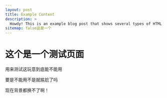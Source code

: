 ```yaml
---
layout: post
title: Example Content
description: >
  Howdy! This is an example blog post that shows several types of HTML content supported in this theme.
sitemap: false这是一个
---
```


# 这个是一个测试页面

用来测试这玩意到底能不能用

要是不能用不是就尴尬了吗



现在背景都换不了啊！